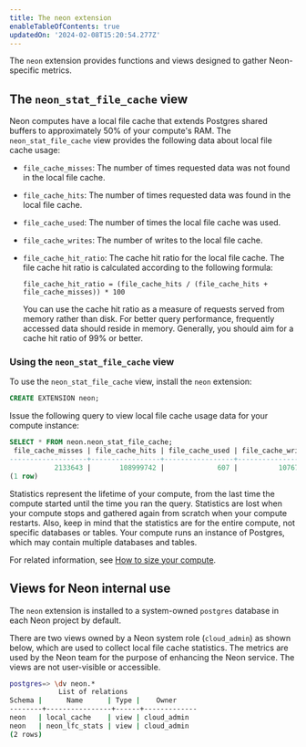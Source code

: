 ```yaml
---
title: The neon extension
enableTableOfContents: true
updatedOn: '2024-02-08T15:20:54.277Z'
---
```


The `neon` extension provides functions and views designed to gather Neon-specific metrics.  

## The `neon_stat_file_cache` view

Neon computes have a local file cache that extends Postgres shared buffers to approximately 50% of your compute's RAM. The `neon_stat_file_cache` view provides the following data about local file cache usage:

- `file_cache_misses`: The number of times requested data was not found in the local file cache.
- `file_cache_hits`: The number of times requested data was found in the local file cache.
- `file_cache_used`: The number of times the local file cache was used.
- `file_cache_writes`: The number of writes to the local file cache.
- `file_cache_hit_ratio`: The cache hit ratio for the local file cache. The file cache hit ratio is calculated according to the following formula:

    ```
    file_cache_hit_ratio = (file_cache_hits / (file_cache_hits + file_cache_misses)) * 100
    ```

    You can use the cache hit ratio as a measure of requests served from memory rather than disk. For better query performance, frequently accessed data should reside in memory. Generally, you should aim for a cache hit ratio of 99% or better.

### Using the `neon_stat_file_cache` view

To use the `neon_stat_file_cache` view, install the `neon` extension:

```sql
CREATE EXTENSION neon;
```

Issue the following query to view local file cache usage data for your compute instance:

```sql
SELECT * FROM neon.neon_stat_file_cache;
 file_cache_misses | file_cache_hits | file_cache_used | file_cache_writes | file_cache_hit_ratio  
-------------------+-----------------+-----------------+-------------------+----------------------
           2133643 |       108999742 |             607 |          10767410 |                98.08
(1 row)
```

<Admonition type="note">
Statistics represent the lifetime of your compute, from the last time the compute started until the time you ran the query. Statistics are lost when your compute stops and gathered again from scratch when your compute restarts. Also, keep in mind that the statistics are for the entire compute, not specific databases or tables. Your compute runs an instance of Postgres, which may contain multiple databases and tables.
</Admonition>

For related information, see [How to size your compute](/docs/manage/endpoints#how-to-size-your-compute).

## Views for Neon internal use

The `neon` extension is installed to a system-owned `postgres` database in each Neon project by default. 

There are two views owned by a Neon system role (`cloud_admin`) as shown below, which are used to collect local file cache statistics. The metrics are used by the Neon team for the purpose of enhancing the Neon service. The views are not user-visible or accessible.

```bash
postgres=> \dv neon.*
            List of relations
Schema |      Name      | Type |    Owner    
--------+----------------+------+-------------
neon   | local_cache    | view | cloud_admin
neon   | neon_lfc_stats | view | cloud_admin
(2 rows)
```

<NeedHelp/>
